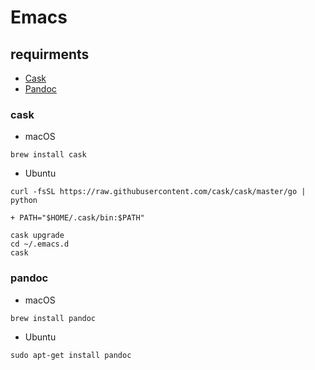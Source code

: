 # Emacs
## requirments
- [Cask](https://github.com/cask/cask)
- [Pandoc](https://pandoc.org)

### cask
- macOS
``` shell
brew install cask
```

- Ubuntu
``` shell
curl -fsSL https://raw.githubusercontent.com/cask/cask/master/go | python
```

``` .bashrc (or .zshrc)
+ PATH="$HOME/.cask/bin:$PATH"
```

``` shell
cask upgrade
cd ~/.emacs.d
cask
```
### pandoc
- macOS
``` shell
brew install pandoc
```

- Ubuntu

``` shell
sudo apt-get install pandoc
```


